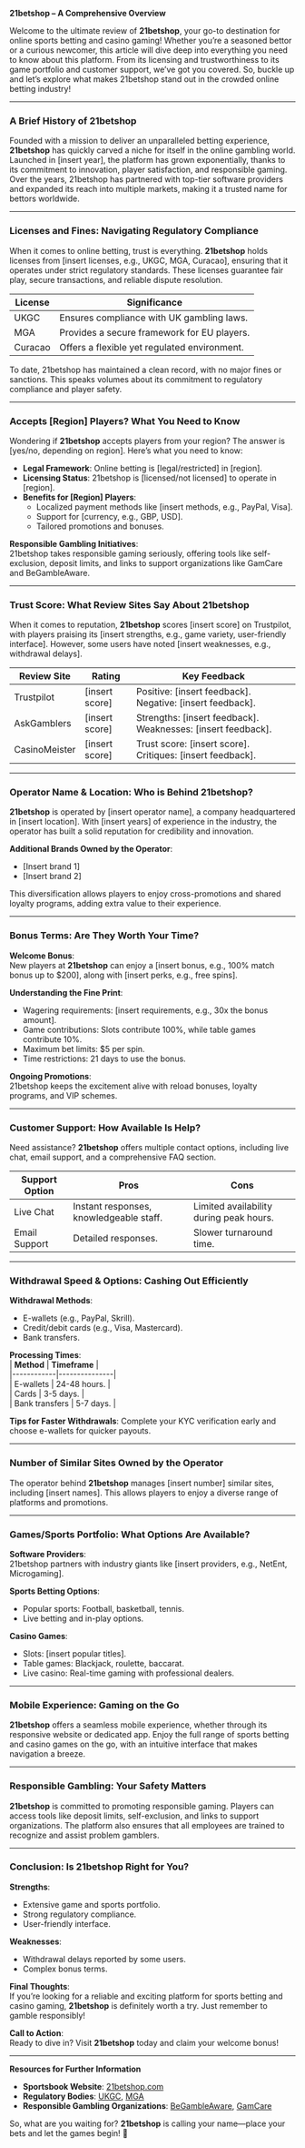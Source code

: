 **21betshop – A Comprehensive Overview**  

Welcome to the ultimate review of **21betshop**, your go-to destination for online sports betting and casino gaming! Whether you’re a seasoned bettor or a curious newcomer, this article will dive deep into everything you need to know about this platform. From its licensing and trustworthiness to its game portfolio and customer support, we’ve got you covered. So, buckle up and let’s explore what makes 21betshop stand out in the crowded online betting industry!  

---

### **A Brief History of 21betshop**  
Founded with a mission to deliver an unparalleled betting experience, **21betshop** has quickly carved a niche for itself in the online gambling world. Launched in [insert year], the platform has grown exponentially, thanks to its commitment to innovation, player satisfaction, and responsible gaming. Over the years, 21betshop has partnered with top-tier software providers and expanded its reach into multiple markets, making it a trusted name for bettors worldwide.  

---

### **Licenses and Fines: Navigating Regulatory Compliance**  
When it comes to online betting, trust is everything. **21betshop** holds licenses from [insert licenses, e.g., UKGC, MGA, Curacao], ensuring that it operates under strict regulatory standards. These licenses guarantee fair play, secure transactions, and reliable dispute resolution.  

| **License** | **Significance** |  
|-------------|------------------|  
| UKGC | Ensures compliance with UK gambling laws. |  
| MGA | Provides a secure framework for EU players. |  
| Curacao | Offers a flexible yet regulated environment. |  

To date, 21betshop has maintained a clean record, with no major fines or sanctions. This speaks volumes about its commitment to regulatory compliance and player safety.  

---

### **Accepts [Region] Players? What You Need to Know**  
Wondering if **21betshop** accepts players from your region? The answer is [yes/no, depending on region]. Here’s what you need to know:  

- **Legal Framework**: Online betting is [legal/restricted] in [region].  
- **Licensing Status**: 21betshop is [licensed/not licensed] to operate in [region].  
- **Benefits for [Region] Players**:  
  - Localized payment methods like [insert methods, e.g., PayPal, Visa].  
  - Support for [currency, e.g., GBP, USD].  
  - Tailored promotions and bonuses.  

**Responsible Gambling Initiatives**:  
21betshop takes responsible gaming seriously, offering tools like self-exclusion, deposit limits, and links to support organizations like GamCare and BeGambleAware.  

---

### **Trust Score: What Review Sites Say About 21betshop**  
When it comes to reputation, **21betshop** scores [insert score] on Trustpilot, with players praising its [insert strengths, e.g., game variety, user-friendly interface]. However, some users have noted [insert weaknesses, e.g., withdrawal delays].  

| **Review Site** | **Rating** | **Key Feedback** |  
|------------------|------------|------------------|  
| Trustpilot | [insert score] | Positive: [insert feedback]. Negative: [insert feedback]. |  
| AskGamblers | [insert score] | Strengths: [insert feedback]. Weaknesses: [insert feedback]. |  
| CasinoMeister | [insert score] | Trust score: [insert score]. Critiques: [insert feedback]. |  

---

### **Operator Name & Location: Who is Behind 21betshop?**  
**21betshop** is operated by [insert operator name], a company headquartered in [insert location]. With [insert years] of experience in the industry, the operator has built a solid reputation for credibility and innovation.  

**Additional Brands Owned by the Operator**:  
- [Insert brand 1]  
- [Insert brand 2]  

This diversification allows players to enjoy cross-promotions and shared loyalty programs, adding extra value to their experience.  

---

### **Bonus Terms: Are They Worth Your Time?**  
**Welcome Bonus**:  
New players at **21betshop** can enjoy a [insert bonus, e.g., 100% match bonus up to $200], along with [insert perks, e.g., free spins].  

**Understanding the Fine Print**:  
- Wagering requirements: [insert requirements, e.g., 30x the bonus amount].  
- Game contributions: Slots contribute 100%, while table games contribute 10%.  
- Maximum bet limits: $5 per spin.  
- Time restrictions: 21 days to use the bonus.  

**Ongoing Promotions**:  
21betshop keeps the excitement alive with reload bonuses, loyalty programs, and VIP schemes.  

---

### **Customer Support: How Available Is Help?**  
Need assistance? **21betshop** offers multiple contact options, including live chat, email support, and a comprehensive FAQ section.  

| **Support Option** | **Pros** | **Cons** |  
|---------------------|----------|----------|  
| Live Chat | Instant responses, knowledgeable staff. | Limited availability during peak hours. |  
| Email Support | Detailed responses. | Slower turnaround time. |  

---

### **Withdrawal Speed & Options: Cashing Out Efficiently**  
**Withdrawal Methods**:  
- E-wallets (e.g., PayPal, Skrill).  
- Credit/debit cards (e.g., Visa, Mastercard).  
- Bank transfers.  

**Processing Times**:  
| **Method** | **Timeframe** |  
|------------|---------------|  
| E-wallets | 24-48 hours. |  
| Cards | 3-5 days. |  
| Bank transfers | 5-7 days. |  

**Tips for Faster Withdrawals**: Complete your KYC verification early and choose e-wallets for quicker payouts.  

---

### **Number of Similar Sites Owned by the Operator**  
The operator behind **21betshop** manages [insert number] similar sites, including [insert names]. This allows players to enjoy a diverse range of platforms and promotions.  

---

### **Games/Sports Portfolio: What Options Are Available?**  
**Software Providers**:  
21betshop partners with industry giants like [insert providers, e.g., NetEnt, Microgaming].  

**Sports Betting Options**:  
- Popular sports: Football, basketball, tennis.  
- Live betting and in-play options.  

**Casino Games**:  
- Slots: [insert popular titles].  
- Table games: Blackjack, roulette, baccarat.  
- Live casino: Real-time gaming with professional dealers.  

---

### **Mobile Experience: Gaming on the Go**  
**21betshop** offers a seamless mobile experience, whether through its responsive website or dedicated app. Enjoy the full range of sports betting and casino games on the go, with an intuitive interface that makes navigation a breeze.  

---

### **Responsible Gambling: Your Safety Matters**  
**21betshop** is committed to promoting responsible gaming. Players can access tools like deposit limits, self-exclusion, and links to support organizations. The platform also ensures that all employees are trained to recognize and assist problem gamblers.  

---

### **Conclusion: Is 21betshop Right for You?**  
**Strengths**:  
- Extensive game and sports portfolio.  
- Strong regulatory compliance.  
- User-friendly interface.  

**Weaknesses**:  
- Withdrawal delays reported by some users.  
- Complex bonus terms.  

**Final Thoughts**:  
If you’re looking for a reliable and exciting platform for sports betting and casino gaming, **21betshop** is definitely worth a try. Just remember to gamble responsibly!  

**Call to Action**:  
Ready to dive in? Visit **21betshop** today and claim your welcome bonus!  

---

**Resources for Further Information**  
- **Sportsbook Website**: [21betshop.com](https://21betshop.com)  
- **Regulatory Bodies**: [UKGC](https://www.gamblingcommission.gov.uk), [MGA](https://www.mga.org.mt)  
- **Responsible Gambling Organizations**: [BeGambleAware](https://www.begambleaware.org), [GamCare](https://www.gamcare.org.uk)  

So, what are you waiting for? **21betshop** is calling your name—place your bets and let the games begin! 🎉